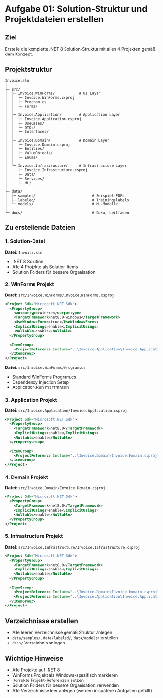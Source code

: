 # Aufgabe 01: Solution-Struktur und Projektdateien erstellen

## Ziel
Erstelle die komplette .NET 8 Solution-Struktur mit allen 4 Projekten gemäß dem Konzept.

## Projektstruktur
```
Invoice.sln
│
├─ src/
│  ├─ Invoice.WinForms/           # UI Layer
│  │  ├─ Invoice.WinForms.csproj
│  │  ├─ Program.cs
│  │  └─ Forms/
│  │
│  ├─ Invoice.Application/        # Application Layer
│  │  ├─ Invoice.Application.csproj
│  │  ├─ UseCases/
│  │  ├─ DTOs/
│  │  └─ Interfaces/
│  │
│  ├─ Invoice.Domain/             # Domain Layer
│  │  ├─ Invoice.Domain.csproj
│  │  ├─ Entities/
│  │  ├─ ValueObjects/
│  │  └─ Enums/
│  │
│  └─ Invoice.Infrastructure/     # Infrastructure Layer
│     ├─ Invoice.Infrastructure.csproj
│     ├─ Data/
│     ├─ Services/
│     └─ ML/
│
├─ data/
│  ├─ samples/                          # Beispiel-PDFs
│  ├─ labeled/                          # Trainingslabels
│  └─ models/                           # ML-Modelle
│
└─ docs/                                # Doku, Leitfäden
```

## Zu erstellende Dateien

### 1. Solution-Datei
**Datei:** `Invoice.sln`
- .NET 8 Solution
- Alle 4 Projekte als Solution Items
- Solution Folders für bessere Organisation

### 2. WinForms Projekt
**Datei:** `src/Invoice.WinForms/Invoice.WinForms.csproj`
```xml
<Project Sdk="Microsoft.NET.Sdk">
  <PropertyGroup>
    <OutputType>WinExe</OutputType>
    <TargetFramework>net8.0-windows</TargetFramework>
    <UseWindowsForms>true</UseWindowsForms>
    <ImplicitUsings>enable</ImplicitUsings>
    <Nullable>enable</Nullable>
  </PropertyGroup>
  
  <ItemGroup>
    <ProjectReference Include="..\Invoice.Application\Invoice.Application.csproj" />
  </ItemGroup>
</Project>
```

**Datei:** `src/Invoice.WinForms/Program.cs`
- Standard WinForms Program.cs
- Dependency Injection Setup
- Application.Run mit frmMain

### 3. Application Projekt
**Datei:** `src/Invoice.Application/Invoice.Application.csproj`
```xml
<Project Sdk="Microsoft.NET.Sdk">
  <PropertyGroup>
    <TargetFramework>net8.0</TargetFramework>
    <ImplicitUsings>enable</ImplicitUsings>
    <Nullable>enable</Nullable>
  </PropertyGroup>
  
  <ItemGroup>
    <ProjectReference Include="..\Invoice.Domain\Invoice.Domain.csproj" />
  </ItemGroup>
</Project>
```

### 4. Domain Projekt
**Datei:** `src/Invoice.Domain/Invoice.Domain.csproj`
```xml
<Project Sdk="Microsoft.NET.Sdk">
  <PropertyGroup>
    <TargetFramework>net8.0</TargetFramework>
    <ImplicitUsings>enable</ImplicitUsings>
    <Nullable>enable</Nullable>
  </PropertyGroup>
</Project>
```

### 5. Infrastructure Projekt
**Datei:** `src/Invoice.Infrastructure/Invoice.Infrastructure.csproj`
```xml
<Project Sdk="Microsoft.NET.Sdk">
  <PropertyGroup>
    <TargetFramework>net8.0</TargetFramework>
    <ImplicitUsings>enable</ImplicitUsings>
    <Nullable>enable</Nullable>
  </PropertyGroup>
  
  <ItemGroup>
    <ProjectReference Include="..\Invoice.Domain\Invoice.Domain.csproj" />
    <ProjectReference Include="..\Invoice.Application\Invoice.Application.csproj" />
  </ItemGroup>
</Project>
```

## Verzeichnisse erstellen
- Alle leeren Verzeichnisse gemäß Struktur anlegen
- `data/samples/`, `data/labeled/`, `data/models/` erstellen
- `docs/` Verzeichnis anlegen

## Wichtige Hinweise
- Alle Projekte auf .NET 8
- WinForms Projekt als Windows-spezifisch markieren
- Korrekte Projekt-Referenzen setzen
- Solution Folders für bessere Organisation verwenden
- Alle Verzeichnisse leer anlegen (werden in späteren Aufgaben gefüllt)

